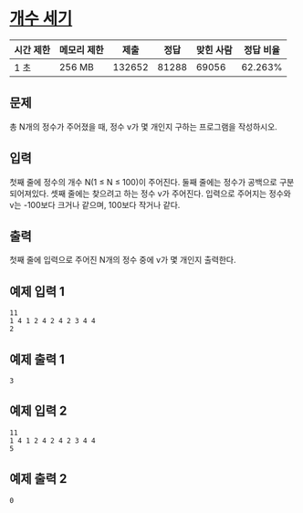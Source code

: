 

# [개수 세기](https://www.acmicpc.net/problem/10807)

| 시간 제한 | 메모리 제한 | 제출 | 정답 | 맞힌 사람 | 정답 비율 |
| --- | --- | --- | --- | --- | --- |
| 1 초 | 256 MB | 132652 | 81288 | 69056 | 62.263% |

## 문제

총 N개의 정수가 주어졌을 때, 정수 v가 몇 개인지 구하는 프로그램을 작성하시오.

## 입력

첫째 줄에 정수의 개수 N(1 ≤ N ≤ 100)이 주어진다. 둘째 줄에는 정수가 공백으로 구분되어져있다. 셋째 줄에는 찾으려고 하는 정수 v가 주어진다. 입력으로 주어지는 정수와 v는 -100보다 크거나 같으며, 100보다 작거나 같다.

## 출력

첫째 줄에 입력으로 주어진 N개의 정수 중에 v가 몇 개인지 출력한다.

## 예제 입력 1

```
11
1 4 1 2 4 2 4 2 3 4 4
2

```

## 예제 출력 1

```
3

```

## 예제 입력 2

```
11
1 4 1 2 4 2 4 2 3 4 4
5

```

## 예제 출력 2

```
0
```
